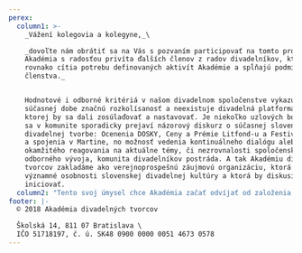 ```yaml
---
perex:
  column1: >-
    _Vážení kolegovia a kolegyne,_\

    _dovoľte nám obrátiť sa na Vás s pozvaním participovať na tomto projekte.
    Akadémia s radosťou privíta ďalších členov z radov divadelníkov, ktorí
    rovnako cítia potrebu definovaných aktivít Akadémie a spĺňajú podmienky
    členstva._


    Hodnotové i odborné kritériá v našom divadelnom spoločenstve vykazujú v
    súčasnej dobe značnú rozkolísanosť a neexistuje divadelná platforma, z
    ktorej by sa dali zosúlaďovať a nastavovať. Je niekoľko uzlových bodov, kde
    sa v komunite sporadicky prejaví názorový diskurz o súčasnej slovenskej
    divadelnej tvorbe: Ocenenia DOSKY, Ceny a Prémie Litfond-u a Festival Dotyky
    a spojenia v Martine, no možnosť vedenia kontinuálneho dialógu alebo dokonca
    okamžitého reagovania na aktuálne témy, či nezrovnalosti spoločenského a
    odborného vývoja, komunita divadelníkov postráda. A tak Akadémiu divadelných
    tvorcov zakladáme ako verejnoprospešnú záujmovú organizáciu, ktorá združuje
    významné osobnosti slovenskej divadelnej kultúry a ktorá by diskusie mohla
    iniciovať.
  column2: "Tento svoj úmysel chce Akadémia začať odvíjať od založenia každoročnej celoštátnej **Ceny Akadémie za divadelnú inscenáciu sezóny**, ktorá by zohľadňovala tvorbu všetkých divadiel na Slovensku, zmapovala ju v\_danej sezóne a\_následne tieto inšpiratívne inscenácie predstavila **organizovaním viacmesačnej prehliadky v\_Bratislave**.\\\n\\\n(_Aktuálne prebieha kreovanie komisií Ceny, mapovanie záujmu divadiel -prihláška a viac viď nižšie v oznamoch - a príprava Valného zhromaždenia, predbežne niekedy na prelome januára a februára 2019.)_"
footer: |-
  © 2018 Akadémia divadelných tvorcov

  Školská 14, 811 07 Bratislava \
  IČO 51718197, č. ú. SK48 0900 0000 0051 4673 0578
---
```


